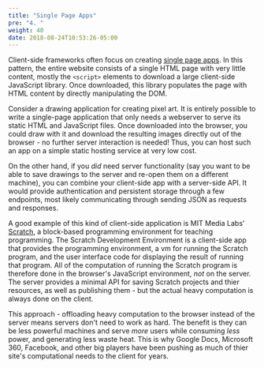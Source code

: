 ```yaml
---
title: "Single Page Apps"
pre: "4. "
weight: 40
date: 2018-08-24T10:53:26-05:00
---
```


Client-side frameworks often focus on creating [single page apps](https://en.wikipedia.org/wiki/Single-page_application).  In this pattern, the entire website consists of a single HTML page with very little content, mostly the `<script>` elements to download a large client-side JavaScript library.  Once downloaded, this library populates the page with HTML content by directly manipulating the DOM.  

Consider a drawing application for creating pixel art.  It is entirely possible to write a single-page application that only needs a webserver to serve its static HTML and JavaScript files.  Once downloaded into the browser, you could draw with it and download the resulting images directly out of the browser - no further server interaction is needed! Thus, you can host such an app on a simple static hosting service at very low cost.

On the other hand, if you _did_ need server functionality (say you want to be able to save drawings to the server and re-open them on a different machine), you can combine your client-side app with a server-side API.  It would provide authentication and persistent storage through a few endpoints, most likely communicating through sending JSON as requests and responses.  

A good example of this kind of client-side application is MIT Media Labs' [Scratch](https://scratch.mit.edu), a block-based programming environment for teaching programming.  The Scratch Development Environment is a client-side app that provides the programming environment, a vm for running the Scratch program, and the user interface code for displaying the result of running that program.  All of the computation of running the Scratch program is therefore done in the browser's JavaScript environment, _not_ on the server.  The server provides a minimal API for saving Scratch projects and thier resources, as well as publishing them - but the actual heavy computation is always done on the client.

This approach - offloading heavy computation to the browser instead of the server means servers don't need to work as hard. The benefit is they can be less powerful machines and serve _more_ users while consuming _less_ power, and generating less waste heat.  This is why Google Docs, Microsoft 360, Facebook, and other big players have been pushing as much of thier site's computational needs to the client for years.
